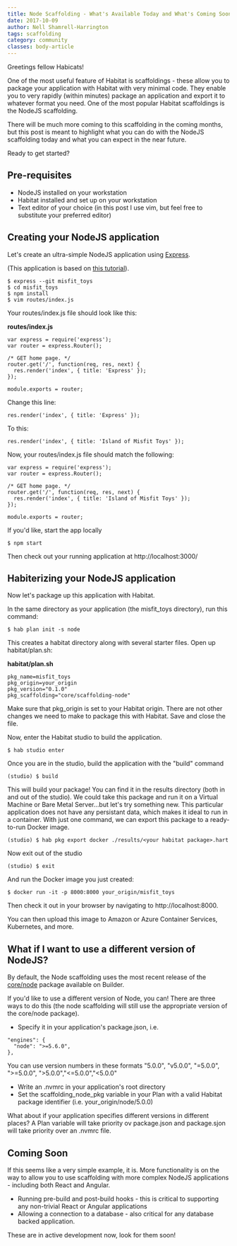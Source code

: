 ```yaml
---
title: Node Scaffolding - What's Available Today and What's Coming Soon!
date: 2017-10-09
author: Nell Shamrell-Harrington
tags: scaffolding
category: community
classes: body-article
---
```


Greetings fellow Habicats!

One of the most useful feature of Habitat is scaffoldings - these allow you to package your application with Habitat with very minimal code.  They enable you to very rapidly (within minutes) package an application and export it to whatever format you need.  One of the most popular Habitat scaffoldings is the NodeJS scaffolding.

There will be much more coming to this scaffolding in the coming months, but this post is meant to highlight what you can do with the NodeJS scaffolding today and what you can expect in the near future.

Ready to get started?

## Pre-requisites
* NodeJS installed on your workstation
* Habitat installed and set up on your workstation
* Text editor of your choice (in this post I use vim, but feel free to substitute your preferred editor)

## Creating your NodeJS application

Let's create an ultra-simple NodeJS application using [Express](https://expressjs.com/).

(This application is based on [this tutorial](https://developer.mozilla.org/en-US/docs/Learn/Server-side/Express_Nodejs/skeleton_website)).

```console
$ express --git misfit_toys
$ cd misfit_toys
$ npm install
$ vim routes/index.js
```

Your routes/index.js file should look like this:

**routes/index.js**

```
var express = require('express');
var router = express.Router();

/* GET home page. */
router.get('/', function(req, res, next) {
  res.render('index', { title: 'Express' });
});

module.exports = router;
```

Change this line:

```
res.render('index', { title: 'Express' });
```

To this:

```
res.render('index', { title: 'Island of Misfit Toys' });
```

Now, your routes/index.js file should match the following:

```
var express = require('express');
var router = express.Router();

/* GET home page. */
router.get('/', function(req, res, next) {
  res.render('index', { title: 'Island of Misfit Toys' });
});

module.exports = router;
```

If you'd like, start the app locally

```console
$ npm start
```

Then check out your running application at http://localhost:3000/

## Habiterizing your NodeJS application

Now let's package up this application with Habitat.

In the same directory as your application (the misfit_toys directory), run this command:

```
$ hab plan init -s node
```

This creates a habitat directory along with several starter files.  Open up habitat/plan.sh:

**habitat/plan.sh**

```
pkg_name=misfit_toys
pkg_origin=your_origin
pkg_version="0.1.0"
pkg_scaffolding="core/scaffolding-node"
```

Make sure that pkg_origin is set to your Habitat origin.  There are not other changes we need to make to package this with Habitat.  Save and close the file.

Now, enter the Habitat studio to build the application.

```console
$ hab studio enter
```

Once you are in the studio, build the application with the "build" command

```console
(studio) $ build
```

This will build your package!  You can find it in the results directory (both in and out of the studio).  We could take this package and run it on a Virtual Machine or Bare Metal Server...but let's try something new.  This particular application does not have any persistant data, which makes it ideal to run in a container.  With just one command, we can export this package to a ready-to-run Docker image.

```console
(studio) $ hab pkg export docker ./results/<your habitat package>.hart
```

Now exit out of the studio

```console
(studio) $ exit
```

And run the Docker image you just created:

```console
$ docker run -it -p 8000:8000 your_origin/misfit_toys
```

Then check it out in your browser by navigating to http://localhost:8000.

You can then upload this image to Amazon or Azure Container Services, Kubernetes, and more.

## What if I want to use a different version of NodeJS?

By default, the Node scaffolding uses the most recent release of the [core/node](https://bldr.habitat.sh/#/pkgs/core/node/latest) package available on Builder.

If you'd like to use a different version of Node, you can!  There are three ways to do this (the node scaffolding will still use the appropriate version of the core/node package).

* Specify it in your application's package.json, i.e.

```
"engines": {
  "node": ">=5.6.0",
},
```

You can use version numbers in these formats "5.0.0", "v5.0.0", "=5.0.0", ">=5.0.0", ">5.0.0","<=5.0.0","<5.0.0"

* Write an .nvmrc in your application's root directory
* Set the scaffolding_node_pkg variable in your Plan with a valid Habitat package identifier (i.e. your_origin/node/5.0.0)

What about if your application specifies different versions in different places?  A Plan variable will take priority ov package.json and package.sjon will take priority over an .nvmrc file.


## Coming Soon

If this seems like a very simple example, it is.  More functionality is on the way to allow you to use scaffolding with more complex NodeJS applications - including both React and Angular.

* Running pre-build and post-build hooks - this is critical to supporting any non-trivial React or Angular applications
* Allowing a connection to a database - also critical for any database backed application.

These are in active development now, look for them soon!
